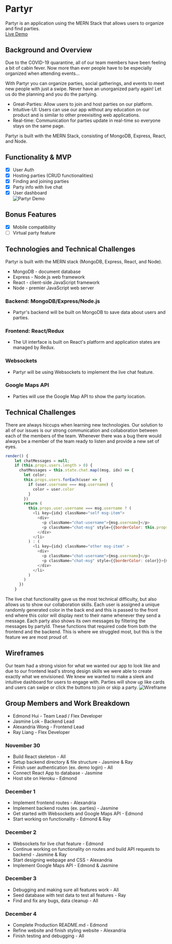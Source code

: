 # Partyr
Partyr is an application using the MERN Stack that allows users to organize and find parties.  
[Live Demo](https://partyr-app.herokuapp.com/#/)

## Background and Overview  
Due to the COVID-19 quarantine, all of our team members have been feeling a bit of cabin fever. Now more than ever people have to be especially organized when attending events...  

With Partyr you can organize parties, social gatherings, and events to meet new people with just a swipe. Never have an unorganized party again! Let us do the planning and you do the partying.

* Great-Parties: Allow users to join and host parties on our platform.
* Intuitive-UI: Users can use our app without any education on our product and is similar to other preexisiting web applications.
* Real-time: Communication for parties update in real-time so everyone stays on the same page. 

Partyr is built with the MERN Stack, consisting of MongoDB, Express, React, and Node.

## Functionality & MVP
- [x] User Auth
- [x] Hosting parties (CRUD functionalities)
- [x] Finding and joining parties
- [x] Party info with live chat
- [x] User dashboard  
![Partyr Demo](https://i.imgur.com/QLGiL8s.gif)

## Bonus Features
- [x] Mobile compatibility 
- [ ] Virtual party feature

## Technologies and Technical Challenges
Partyr is built with the MERN stack (MongoDB, Express, React, and Node).

* MongoDB - document database
* Express - Node.js web framework
* React - client-side JavaScript framework
* Node - premier JavaScript web server

### Backend: MongoDB/Express/Node.js
* Partyr's backend will be built on MongoDB to save data about users and parties.

### Frontend: React/Redux
* The UI interface is built on React's platform and application states are managed by Redux.

### Websockets
* Partyr will be using Websockets to implement the live chat feature. 

### Google Maps API
* Parties will use the Google Map API to show the party location.

## Technical Challenges
There are always hiccups when learning new technologies. Our solution to all of our issues is our strong communication and collaboration between each of the members of the team. Whenever there was a bug there would always be a member of the team ready to listen and provide a new set of eyes.  

```JavaScript
render() {
    let chatMessages = null;
    if (this.props.users.length > 0) {
      chatMessages = this.state.chat.map((msg, idx) => {
        let color;
        this.props.users.forEach(user => {
          if (user.username === msg.username) {
            color = user.color
          }
        })
        return (
          this.props.user.username === msg.username ? (
            <li key={idx} className="self msg-item">
              <div>
                <p className="chat-username">{msg.username}</p>
                <p className="chat-msg" style={{borderColor: this.props.user.color}}>{msg.message}</p>
              </div>
            </li>
          ) : (
            <li key={idx} className="other msg-item" >
              <div>
                <p className="chat-username">{msg.username}</p>
                <p className="chat-msg" style={{borderColor: color}}>{msg.message}</p>
              </div>
            </li>
          )
        )
      })
    }
```


The live chat functionality gave us the most technical difficulty, but also allows us to show our collaboration skills. Each user is assigned a unique randomly generated color in the back end and this is passed to the front end where this color will display next to their name whenever they send a message. Each party also shows its own messages by filtering the messages by partyId. These functions that required code from both the frontend and the backend. This is where we struggled most, but this is the feature we are most proud of.

## Wireframes
Our team had a strong vision for what we wanted our app to look like and due to our frontend lead's strong design skills we were able to create exactly what we envisioned. We knew we wanted to make a sleek and intuitive dashboard for users to engage with. Parties will show up like cards and users can swipe or click the buttons to join or skip a party.
![Wireframe](https://i.imgur.com/PCmKYf1.png)

## Group Members and Work Breakdown
* Edmond Hui - Team Lead / Flex Developer
* Jasmine Lok - Backend Lead
* Alexandria Wong - Frontend Lead
* Ray Liang - Flex Developer

### November 30 
* Build React skeleton - All
* Setup backend directory & file structure - Jasmine & Ray
* Finish user authentication (ex. demo login) - All
* Connect React App to database - Jasmine
* Host site on Heroku - Edmond

### December 1 
* Implement frontend routes - Alexandria
* Implement backend routes (ex. parties) - Jasmine 
* Get started with Websockets and Google Maps API - Edmond
* Start working on functionality - Edmond & Ray

### December 2
* Websockets for live chat feature - Edmond
* Continue working on functionality on routes and build API requests to backend - Jasmine & Ray
* Start designing webpage and CSS - Alexandria
* Implement Google Maps API - Edmond & Jasmine

### December 3
* Debugging and making sure all features work - All
* Seed database with test data to test all features - Ray
* Find and fix any bugs, data cleanup - All

### December 4
* Complete Production README.md - Edmond
* Refine website and finish styling website - Alexandria
* Finish testing and debugging - All
